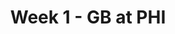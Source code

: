 ---
layout: game
title: Week 1 - GB at PHI
season: 2010
game_id: 2010_01_GB_PHI
away_team: GB
home_team: PHI
---